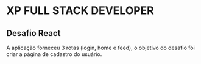 # XP FULL STACK DEVELOPER

## Desafio React

A aplicação forneceu 3 rotas (login, home e feed), o objetivo do desafio foi criar a página de cadastro do usuário.
